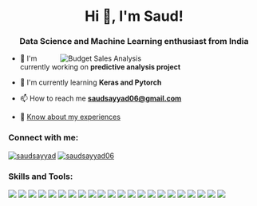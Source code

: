 <!--
### Hi there 👋

I'm Saud!

You can also find me on [LinkedIn](https://www.linkedin.com/in/saudsayyad).




**saudsayyad/saudsayyad** is a ✨ _special_ ✨ repository because its `README.md` (this file) appears on your GitHub profile.

Here are some ideas to get you started:

- 🔭 I’m currently working on ...
- 🌱 I’m currently learning ...
- 👯 I’m looking to collaborate on ...
- 🤔 I’m looking for help with ...
- 💬 Ask me about ...
- 📫 How to reach me: ...
- 😄 Pronouns: ...
- ⚡ Fun fact: ...
-->
<h1 align="center">Hi 👋, I'm Saud!</h1>
<h3 align="center">Data Science and Machine Learning enthusiast from India</h3>


<img align="right" alt='Budget Sales Analysis ' width="400" src='https:&#47;&#47;public.tableau.com&#47;static&#47;images&#47;Bu&#47;BudgetSalesAnalysis&#47;BudgetSalesAnalysis&#47;1_rss.png' style='border: none' />


- 🔭 I'm currently working on **predictive analysis project**

- 🌱 I'm currently learning **Keras and Pytorch**

- 📫 How to reach me **saudsayyad06@gmail.com**

- 📄 [Know about my experiences](https://drive.google.com/file/d/1jjU2dTBJ9cR4yI5aijJ1jaUYCq6wpzVt/view?usp=sharing)

<h3 align="left">Connect with me:</h3>
<p align="left">
<a href="https://linkedin.com/in/saudsayyad" target="blank"><img align="center" src="https://raw.githubusercontent.com/rahuldkjain/github-profile-readme-generator/master/src/images/icons/Social/linked-in-alt.svg" alt="saudsayyad" height="30" width="40" /></a>
<a href="https://www.hackerrank.com/saudsayyad06" target="blank"><img align="center" src="https://raw.githubusercontent.com/rahuldkjain/github-profile-readme-generator/master/src/images/icons/Social/hackerrank.svg" alt="saudsayyad06" height="30" width="40" /></a>
</p>

<h3 align="left">Skills and Tools:</h3>


![](https://img.shields.io/badge/Code-Python-informational?style=flat&logo=python&logoColor=white&color=0FAEA4&labelColor=343633)
![](https://img.shields.io/badge/Code-C++-informational?style=flat&logo=cplusplus&logoColor=white&color=0FAEA4&labelColor=343633)
![](https://img.shields.io/badge/Code-C-informational?style=flat&logo=c&logoColor=white&color=0FAEA4&labelColor=343633)
![](https://img.shields.io/badge/Database-MySQL-informational?style=flat&logo=Mysql&logoColor=white&color=0FAEA4&labelColor=343633) 
![](https://img.shields.io/badge/Data_Science-informational?style=flat&logo=pyg&logoColor=white&color=0FAEA4&labelColor=343633)
![](https://img.shields.io/badge/Data_Analysis-informational?style=flat&logo=alwaysdata&logoColor=white&color=0FAEA4&labelColor=343633)
![](https://img.shields.io/badge/Machine_Learning-informational?style=flat&logo=pypi&logoColor=white&color=0FAEA4&labelColor=343633)
![](https://img.shields.io/badge/Data_Visualization-informational?style=flat&logo=googleanalytics&logoColor=white&color=0FAEA4&labelColor=343633)
![](https://img.shields.io/badge/Business_Intelligence-informational?style=flat&logo=powerbi&logoColor=white&color=0FAEA4&labelColor=343633)
![](https://img.shields.io/badge/ML-Pandas-informational?style=flat&logo=pandas&logoColor=white&color=0FAEA4&labelColor=343633)
![](https://img.shields.io/badge/ML-Numpy-informational?style=flat&logo=numpy&logoColor=white&color=0FAEA4&labelColor=343633)
![](https://img.shields.io/badge/ML-ScikitLearn-informational?style=flat&logo=scikitlearn&logoColor=white&color=0FAEA4&labelColor=343633)
![](https://img.shields.io/badge/Framework-Flask-informational?style=flat&logo=flask&logoColor=white&color=0FAEA4&labelColor=343633)
![](https://img.shields.io/badge/BI-Tableau-informational?style=flat&logo=tableau&logoColor=white&color=0FAEA4&labelColor=343633)
![](https://img.shields.io/badge/DataViz-Seaborn-informational?style=flat&logo=plotly&logoColor=white&color=0FAEA4&labelColor=343633)
![](https://img.shields.io/badge/DataViz-Plotly-informational?style=flat&logo=plotly&logoColor=white&color=0FAEA4&labelColor=343633)
![](https://img.shields.io/badge/DataViz-Matplolib-informational?style=flat&logo=plotly&logoColor=white&color=0FAEA4&labelColor=343633)
![](https://img.shields.io/badge/Linux-informational?style=flat&logo=linux&logoColor=white&color=0FAEA4&labelColor=343633)
![](https://img.shields.io/badge/DevOps-informational?style=flat&logo=azuredevops&logoColor=white&color=0FAEA4&labelColor=343633)
![](https://img.shields.io/badge/Jupyter_Notebok-informational?flat&logo=jupyter&logoColor=white&color=0FAEA4&labelColor=343633)
![](https://img.shields.io/badge/Statistics-informational?style=flat&logo=clyp&logoColor=white&color=0FAEA4&labelColor=343633)
![](https://img.shields.io/badge/Predictive_Analysis-informational?style=flat&logo=pytests&logoColor=white&color=0FAEA4&labelColor=343633)








<!--
<h3 align="left">Languages and Tools:</h3>
<p align="left">
    
    <a href="https://aws.amazon.com" target="_blank" rel="noreferrer"> <img src="https://raw.githubusercontent.com/devicons/devicon/master/icons/amazonwebservices/amazonwebservices-original-wordmark.svg" alt="aws" width="40" height="40"/> </a> 
    <a href="https://www.gnu.org/software/bash/" target="_blank" rel="noreferrer"> <img src="https://www.vectorlogo.zone/logos/gnu_bash/gnu_bash-icon.svg" alt="bash" width="40" height="40"/> </a> 
    <a href="https://www.cprogramming.com/" target="_blank" rel="noreferrer"> <img src="https://raw.githubusercontent.com/devicons/devicon/master/icons/c/c-original.svg" alt="c" width="40" height="40"/> </a> 
    <a href="https://www.w3schools.com/cpp/" target="_blank" rel="noreferrer"> <img src="https://raw.githubusercontent.com/devicons/devicon/master/icons/cplusplus/cplusplus-original.svg" alt="cplusplus" width="40" height="40"/> </a> 
    <a href="https://www.docker.com/" target="_blank" rel="noreferrer"> <img src="https://raw.githubusercontent.com/devicons/devicon/master/icons/docker/docker-original-wordmark.svg" alt="docker" width="40" height="40"/> </a> 
    <a href="https://flask.palletsprojects.com/" target="_blank" rel="noreferrer"> <img src="https://www.vectorlogo.zone/logos/pocoo_flask/pocoo_flask-icon.svg" alt="flask" width="40" height="40"/> </a> 
    <a href="https://git-scm.com/" target="_blank" rel="noreferrer"> <img src="https://www.vectorlogo.zone/logos/git-scm/git-scm-icon.svg" alt="git" width="40" height="40"/> </a> 
    <a href="https://www.linux.org/" target="_blank" rel="noreferrer"> <img src="https://raw.githubusercontent.com/devicons/devicon/master/icons/linux/linux-original.svg" alt="linux" width="40" height="40"/> </a> 
    <a href="https://www.mysql.com/" target="_blank" rel="noreferrer"> <img src="https://raw.githubusercontent.com/devicons/devicon/master/icons/mysql/mysql-original-wordmark.svg" alt="mysql" width="40" height="40"/> </a> 
    <a href="https://pandas.pydata.org/" target="_blank" rel="noreferrer"> <img src="https://raw.githubusercontent.com/devicons/devicon/2ae2a900d2f041da66e950e4d48052658d850630/icons/pandas/pandas-original.svg" alt="pandas" width="40" height="40"/> </a> 
    <a href="https://www.python.org" target="_blank" rel="noreferrer"> <img src="https://raw.githubusercontent.com/devicons/devicon/master/icons/python/python-original.svg" alt="python" width="40" height="40"/> </a> 
    <a href="https://scikit-learn.org/" target="_blank" rel="noreferrer"> <img src="https://upload.wikimedia.org/wikipedia/commons/0/05/Scikit_learn_logo_small.svg" alt="scikit_learn" width="40" height="40"/> </a> 
    <a href="https://seaborn.pydata.org/" target="_blank" rel="noreferrer"> <img src="https://seaborn.pydata.org/_images/logo-mark-lightbg.svg" alt="seaborn" width="40" height="40"/> </a> 
</p>
